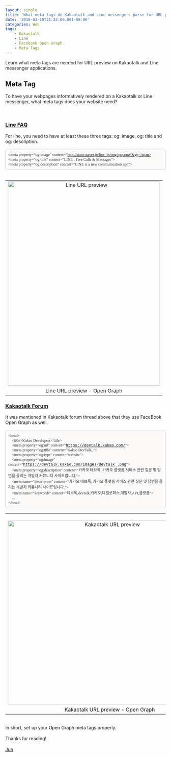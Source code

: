 ```yaml
---
layout: single
title: 'What meta tags do Kakaotalk and Line messengers parse for URL preview?'
date: '2018-03-10T21:22:00.001-08:00'
categories: Web
tags:
    - Kakaotalk
    - Line
    - Facebook Open Graph
    - Meta Tags
---
```

Learn what meta tags are needed for URL preview on Kakaotalk and Line messenger applications.

## Meta Tag
To have your webpages informatively rendered on a Kakaotalk or Line messenger, what meta tags does your website need?

<br /><div><div><h3><a href="https://developers.line.me/en/faq/" target="_blank">Line FAQ</a></h3></div><div>For line, you need to have at least these three tags: og: image, og: title and og: description.</div><div><br /></div><div><div style="background-color: #fbfaf8; border-radius: 4px; border: 1px solid rgba(0, 0, 0, 0.15); box-sizing: border-box; color: #333333; font-family: monaco, menlo, consolas, &quot;courier new&quot;, monospace; font-size: 12px; padding: 8px;"><div><span style="font-family: &quot;monaco&quot;;">&lt;meta property=”og:image” content=”http://static.naver.jp/line_lp/img/ogp.png”&gt;</span></div><div><span style="font-family: &quot;monaco&quot;;">&lt;meta property=”og:title” content=”LINE : Free Calls &amp; Messages”&gt;</span></div><div><span style="font-family: &quot;monaco&quot;;">&lt;meta property=”og:description” content=”LINE is a new communication app”&gt;</span></div></div><div></div></div><br /><table align="center" cellpadding="0" cellspacing="0" class="tr-caption-container" style="margin-left: auto; margin-right: auto; text-align: center;"><tbody><tr><td style="text-align: center;"><a href="https://3.bp.blogspot.com/-mWusEGf_XPM/WozQxC8Vh6I/AAAAAAAAAfg/M-EepGWOMA8ylRj6dzV04cLTEfBO4-zcACLcBGAs/s1600/open-graph-line.png" imageanchor="1" style="margin-left: auto; margin-right: auto;"><img alt="Line URL preview" border="0" data-original-height="817" data-original-width="612" height="640" src="https://3.bp.blogspot.com/-mWusEGf_XPM/WozQxC8Vh6I/AAAAAAAAAfg/M-EepGWOMA8ylRj6dzV04cLTEfBO4-zcACLcBGAs/s640/open-graph-line.png" title="Line URL preview - Open Graph" width="478" /></a></td></tr><tr><td class="tr-caption" style="text-align: center;">Line URL preview - Open Graph</td></tr></tbody></table><div><h3><a href="https://devtalk.kakao.com/t/topic/927?u=tom" target="_blank">Kakaotalk Forum</a></h3><div>It was mentioned in Kakaotalk forum thread above that they use FaceBook Open Graph as well.</div><!--?xml version="1.0" encoding="UTF-8"?-->  <br /><div style="-en-codeblock: true; background-color: #fbfaf8; border-bottom-left-radius: 4px; border-bottom-right-radius: 4px; border-top-left-radius: 4px; border-top-right-radius: 4px; border: 1px solid rgba(0, 0, 0, 0.14902); box-sizing: border-box; color: #333333; font-family: Monaco, Menlo, Consolas, 'Courier New', monospace; font-size: 12px; padding: 8px;"><div><span style="font-family: &quot;monaco&quot;;">&lt;head&gt;</span></div><div><span style="font-family: &quot;monaco&quot;;">&nbsp;&nbsp;&nbsp;&nbsp;&lt;title&gt;Kakao Developers&lt;/title&gt;</span></div><div><span style="font-family: &quot;monaco&quot;;">&nbsp;&nbsp;&nbsp;&nbsp;&lt;meta property="og:url" content="</span><a href="https://devtalk.kakao.com/" style="color: #333333; font-family: Monaco;">https://devtalk.kakao.com/</a><span style="font-family: &quot;monaco&quot;;">"&gt;</span></div><div><span style="font-family: &quot;monaco&quot;;">&nbsp;&nbsp;&nbsp;&nbsp;&lt;meta property="og:title" content="Kakao DevTalk_"&gt;&nbsp;&nbsp;</span></div><div><span style="font-family: &quot;monaco&quot;;">&nbsp;&nbsp;&nbsp;&nbsp;&lt;meta property="og:type" content="website"&gt;</span></div><div><span style="font-family: &quot;monaco&quot;;">&nbsp;&nbsp;&nbsp;&nbsp;&lt;meta property="og:image" content="</span><a href="https://devtalk.kakao.com/images/devtalk_.png" style="color: #333333; font-family: Monaco;">https://devtalk.kakao.com/images/devtalk_.png</a><span style="font-family: &quot;monaco&quot;;">"&gt;</span></div><div><span style="font-family: &quot;monaco&quot;;">&nbsp;&nbsp;&nbsp;&nbsp;&lt;meta property="og:description" content="카카오 데브톡. 카카오 플랫폼 서비스 관련 질문 및 답변을 올리는 개발자 커뮤니티 사이트입니다."&gt;</span></div><div><span style="font-family: &quot;monaco&quot;;">&nbsp;&nbsp;&nbsp;&nbsp;&lt;meta name="description" content="카카오 데브톡. 카카오 플랫폼 서비스 관련 질문 및 답변을 올리는 개발자 커뮤니티 사이트입니다."&gt;</span></div><div><span style="font-family: &quot;monaco&quot;;">&nbsp;&nbsp;&nbsp;&nbsp;&lt;meta name="keywords" content="데브톡,devtalk,카카오,디벨로퍼스,개발자,API,플랫폼"&gt;</span></div><div><span style="font-family: &quot;monaco&quot;;">&nbsp;&nbsp;&nbsp;&nbsp;...</span></div><div><span style="font-family: &quot;monaco&quot;;">&lt;/head&gt;</span></div></div><table align="center" cellpadding="0" cellspacing="0" class="tr-caption-container" style="margin-left: auto; margin-right: auto; text-align: center;"><tbody><tr><td style="text-align: center;"><br /><a href="https://3.bp.blogspot.com/-iMeH0ZbyJ8U/WozSiF5m74I/AAAAAAAAAfs/DzK99p0-cxIIUxPx1iVTrRM-My1vqwEBACLcBGAs/s1600/open-graph-kakaotalk.png" imageanchor="1" style="margin-left: auto; margin-right: auto;"><img alt="Kakaotalk URL preview " border="0" data-original-height="718" data-original-width="796" height="576" src="https://3.bp.blogspot.com/-iMeH0ZbyJ8U/WozSiF5m74I/AAAAAAAAAfs/DzK99p0-cxIIUxPx1iVTrRM-My1vqwEBACLcBGAs/s640/open-graph-kakaotalk.png" title="Kakaotalk URL preview - Open Graph" width="640" /></a></td></tr><tr><td class="tr-caption" style="text-align: center;">Kakaotalk URL preview - Open Graph</td></tr></tbody></table><br />In short, set up your Open Graph meta tags properly.<br /><br />Thanks for reading!<br /><br /><a href="http://www.language-diary.com/p/jun711-language-diary.html" target="_blank">Jun</a><br /><br /></div></div>